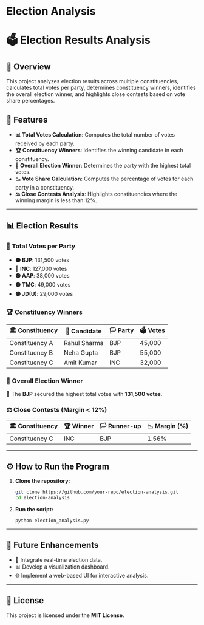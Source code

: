# Election Analysis
# 🗳️ Election Results Analysis

## 📌 Overview
This project analyzes election results across multiple constituencies, calculates total votes per party, determines constituency winners, identifies the overall election winner, and highlights close contests based on vote share percentages.

## 🚀 Features
- **📊 Total Votes Calculation**: Computes the total number of votes received by each party.
- **🏆 Constituency Winners**: Identifies the winning candidate in each constituency.
- **🥇 Overall Election Winner**: Determines the party with the highest total votes.
- **📉 Vote Share Calculation**: Computes the percentage of votes for each party in a constituency.
- **⚖️ Close Contests Analysis**: Highlights constituencies where the winning margin is less than 12%.

---

## 📊 Election Results

### 🔹 Total Votes per Party
- **🟠 BJP**: 131,500 votes
- **🔵 INC**: 127,000 votes
- **🟢 AAP**: 38,000 votes
- **🟡 TMC**: 49,000 votes
- **🟣 JD(U)**: 29,000 votes

### 🏆 Constituency Winners
| 🏛️ Constituency  | 👤 Candidate      | 🏳️ Party | 🗳️ Votes |
|--------------|--------------|------|------|
| Constituency A | Rahul Sharma  | BJP  | 45,000 |
| Constituency B | Neha Gupta   | BJP  | 55,000 |
| Constituency C | Amit Kumar   | INC  | 32,000 |

### 🥇 Overall Election Winner
🏅 The **BJP** secured the highest total votes with **131,500 votes**.

### ⚖️ Close Contests (Margin < 12%)
| 🏛️ Constituency  | 🏆 Winner | 🏳️ Runner-up | 📉 Margin (%) |
|--------------|--------|-----------|------------|
| Constituency C | INC | BJP | 1.56% |

---

## ⚙️ How to Run the Program
1. **Clone the repository:**
   ```bash
   git clone https://github.com/your-repo/election-analysis.git
   cd election-analysis
   ```
2. **Run the script:**
   ```bash
   python election_analysis.py
   ```

---

## 📌 Future Enhancements
- 📡 Integrate real-time election data.
- 📊 Develop a visualization dashboard.
- 🌐 Implement a web-based UI for interactive analysis.

---

## 📜 License
This project is licensed under the **MIT License**.
